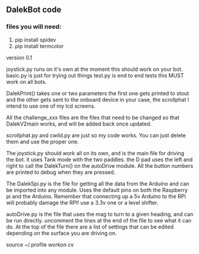 ## DalekBot code
### files you will need:

1. pip install spidev
2. pip install termcolor

version 0.1


joystick.py runs on it's own at the moment this should work on your bot.
basic.py is just for trying out things
test.py is end to end tests this MUST work on all bots.

DalekPrint() takes one or two parameters the first one gets printed to stout and the other
gets sent to the onboard device in your case, the scrollphat I intend to use one of my lcd screens.

All the challenge_xxx files are the files that need to be changed so that DalekV2main works, and will be
added back once updated.

scrollphat.py and cwild.py are just so my code works. You can just delete them and use the proper one.


The joystick.py should work all on its own, and is the main file for driving the bot. it uses Tank mode with the two paddles. the D pad uses the left and right to call the DalekTurn() on the autoDrive module. All the button numbers are printed to debug when they are pressed.

The DalekSpi.py is the file for getting all the data from the Arduino and can be imported into any module. Uses the default pins on both the Raspberry pi and the Arduino. Remember that connecting up a 5v Arduino to the RPI will probably damage the RPI! use a 3.3v one or a level shifter.


autoDrive.py is  the file that uses the mag to turn to a given heading, and can be run directly. uncomment the lines at the end of the file to  see what it can do. At the top of the file there are a list of settings that can be edited depending on the surface you are driving on.
  
 


source ~/.profile
workon cv

   


 